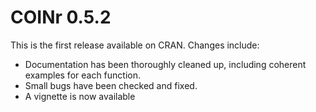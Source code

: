 # COINr 0.5.2

This is the first release available on CRAN. Changes include:

* Documentation has been thoroughly cleaned up, including coherent examples for each function.
* Small bugs have been checked and fixed.
* A vignette is now available
